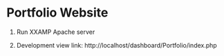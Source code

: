 # Portfolio Website

1. Run XXAMP Apache server 

2. Development view link: http://localhost/dashboard/Portfolio/index.php

